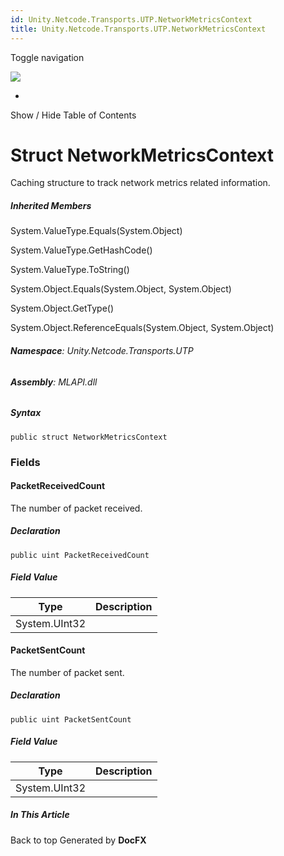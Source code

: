 ```yaml
---
id: Unity.Netcode.Transports.UTP.NetworkMetricsContext
title: Unity.Netcode.Transports.UTP.NetworkMetricsContext
---
```


<div id="wrapper">

<div>

<div class="container">

<div class="navbar-header">

Toggle navigation

<img src="../logo.svg" id="logo" class="svg" />

</div>

<div id="navbar" class="collapse navbar-collapse">

<div class="form-group">

</div>

</div>

</div>

<div class="subnav navbar navbar-default">

<div id="breadcrumb" class="container hide-when-search">

-   

</div>

</div>

</div>

<div class="container body-content hide-when-search" role="main">

<div class="sidenav hide-when-search">

Show / Hide Table of Contents

<div id="sidetoggle" class="sidetoggle collapse">

<div id="sidetoc">

</div>

</div>

</div>

<div class="article row grid-right">

<div class="col-md-10">

# Struct NetworkMetricsContext

<div class="markdown level0 summary">

Caching structure to track network metrics related information.

</div>

<div class="markdown level0 conceptual">

</div>

<div class="inheritedMembers">

##### Inherited Members

<div>

System.ValueType.Equals(System.Object)

</div>

<div>

System.ValueType.GetHashCode()

</div>

<div>

System.ValueType.ToString()

</div>

<div>

System.Object.Equals(System.Object, System.Object)

</div>

<div>

System.Object.GetType()

</div>

<div>

System.Object.ReferenceEquals(System.Object, System.Object)

</div>

</div>

###### **Namespace**: Unity.Netcode.Transports.UTP

###### **Assembly**: MLAPI.dll

##### Syntax

<div class="codewrapper">

``` lang-csharp
public struct NetworkMetricsContext
```

</div>

### Fields

#### PacketReceivedCount

<div class="markdown level1 summary">

The number of packet received.

</div>

<div class="markdown level1 conceptual">

</div>

##### Declaration

<div class="codewrapper">

``` lang-csharp
public uint PacketReceivedCount
```

</div>

##### Field Value

| Type          | Description |
|---------------|-------------|
| System.UInt32 |             |

#### PacketSentCount

<div class="markdown level1 summary">

The number of packet sent.

</div>

<div class="markdown level1 conceptual">

</div>

##### Declaration

<div class="codewrapper">

``` lang-csharp
public uint PacketSentCount
```

</div>

##### Field Value

| Type          | Description |
|---------------|-------------|
| System.UInt32 |             |

</div>

<div class="hidden-sm col-md-2" role="complementary">

<div class="sideaffix">

<div class="contribution">

</div>

##### In This Article

<div>

</div>

</div>

</div>

</div>

</div>

<div class="grad-bottom">

</div>

<div class="footer">

<div class="container">

Back to top Generated by **DocFX**

</div>

</div>

</div>
